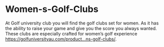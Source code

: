 # Women-s-Golf-Clubs
At Golf university club you will find the golf clubs set for women. As it has the ability to raise your game and give you the score you always wanted. These clubs are especially crafted for women’s golf experience https://golfuniversityau.com/product...ns-golf-clubs/.
